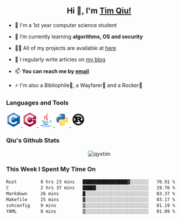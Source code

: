 <h2 align="center">Hi 👋, I'm <a href="https://github.com/qyxtim">Tim Qiu!</a></h2>

- 🔭 I'm a 1st year computer science student

- 🌱 I’m currently learning **algorithms, OS and security**

- 👨‍💻 All of my projects are available at [here](https://github.com/qyxtim?tab=repositories)

- 📝 I regularly write articles on [my blog](https://www.blinkstar.cn)

- 📫 **You can reach me by [email](qyxtim@qq.com)**

- ⚡ I'm also a Bibliophile📕, a Wayfarer🚶 and a Rocker🤘

### Languages and Tools
<p align="left"> <a href="https://www.cprogramming.com/" target="_blank" rel="noreferrer"> <img src="https://raw.githubusercontent.com/devicons/devicon/master/icons/c/c-original.svg" alt="c" width="40" height="40"/> </a> <a href="https://www.w3schools.com/cpp/" target="_blank" rel="noreferrer"> <img src="https://raw.githubusercontent.com/devicons/devicon/master/icons/cplusplus/cplusplus-original.svg" alt="cplusplus" width="40" height="40"/> </a> <a href="https://www.java.com" target="_blank" rel="noreferrer"> <img src="https://raw.githubusercontent.com/devicons/devicon/master/icons/java/java-original.svg" alt="java" width="40" height="40"/> </a> <a href="https://www.python.org" target="_blank" rel="noreferrer"> <img src="https://raw.githubusercontent.com/devicons/devicon/master/icons/python/python-original.svg" alt="python" width="40" height="40"/> </a> <a href="https://www.rust-lang.org" target="_blank" rel="noreferrer"> <img src="https://raw.githubusercontent.com/devicons/devicon/master/icons/rust/rust-plain.svg" alt="rust" width="40" height="40"/> </a> </p>

### **Qiu's Github Stats**

<div align="center">
  <img align="center" src="https://github-readme-stats.vercel.app/api?username=qyxtim&show_icons=true&theme=nord&hide_title=true&hide_border=true" alt="qyxtim" />
</div>

### **This Week I Spent My Time On**
<!--START_SECTION:waka-->

```text
Rust         9 hrs 23 mins   █████████████████▓░░░░░░░   70.91 %
C            2 hrs 37 mins   █████░░░░░░░░░░░░░░░░░░░░   19.76 %
Markdown     26 mins         █░░░░░░░░░░░░░░░░░░░░░░░░   03.37 %
Makefile     25 mins         ▓░░░░░░░░░░░░░░░░░░░░░░░░   03.17 %
sshconfig    9 mins          ▒░░░░░░░░░░░░░░░░░░░░░░░░   01.19 %
YAML         8 mins          ▒░░░░░░░░░░░░░░░░░░░░░░░░   01.09 %
```

<!--END_SECTION:waka-->